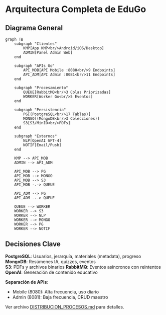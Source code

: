 # Arquitectura Completa de EduGo

## Diagrama General

```mermaid
graph TB
    subgraph "Clientes"
        KMP[App KMP<br/>Android/iOS/Desktop]
        ADMIN[Panel Admin Web]
    end

    subgraph "APIs Go"
        API_MOB[API Mobile :8080<br/>9 Endpoints]
        API_ADM[API Admin :8081<br/>11 Endpoints]
    end

    subgraph "Procesamiento"
        QUEUE[RabbitMQ<br/>3 Colas Priorizadas]
        WORKER[Worker Go<br/>5 Eventos]
    end

    subgraph "Persistencia"
        PG[(PostgreSQL<br/>17 Tablas)]
        MONGO[(MongoDB<br/>3 Colecciones)]
        S3[S3/MinIO<br/>PDFs]
    end

    subgraph "Externos"
        NLP[OpenAI GPT-4]
        NOTIF[Email/Push]
    end

    KMP --> API_MOB
    ADMIN --> API_ADM
    
    API_MOB --> PG
    API_MOB --> MONGO
    API_MOB --> S3
    API_MOB -.-> QUEUE
    
    API_ADM --> PG
    API_ADM -.-> QUEUE
    
    QUEUE --> WORKER
    WORKER --> S3
    WORKER --> NLP
    WORKER --> MONGO
    WORKER --> PG
    WORKER --> NOTIF
```

## Decisiones Clave

**PostgreSQL**: Usuarios, jerarquía, materiales (metadata), progreso
**MongoDB**: Resúmenes IA, quizzes, eventos  
**S3**: PDFs y archivos binarios
**RabbitMQ**: Eventos asíncronos con reintentos
**OpenAI**: Generación de contenido educativo

**Separación de APIs**:
- Mobile (8080): Alta frecuencia, uso diario
- Admin (8081): Baja frecuencia, CRUD maestro

Ver archivo [DISTRIBUCION_PROCESOS.md](../../DISTRIBUCION_PROCESOS.md) para detalles.
